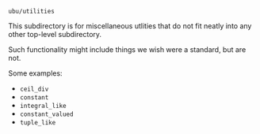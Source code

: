 `ubu/utilities`

This subdirectory is for miscellaneous utlities that do not fit neatly into any other top-level subdirectory.

Such functionality might include things we wish were a standard, but are not.

Some examples:

* `ceil_div`
* `constant`
* `integral_like`
* `constant_valued`
* `tuple_like`

